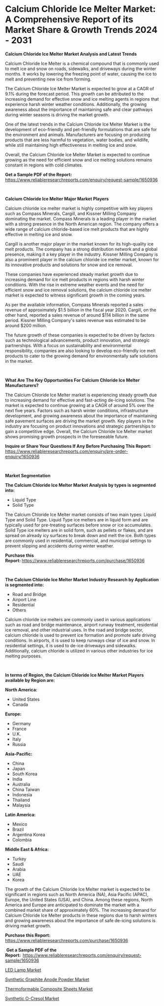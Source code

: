 <p><h1>Calcium Chloride Ice Melter Market: A Comprehensive Report of its Market Share & Growth Trends 2024 - 2031</h1></p><p><strong>Calcium Chloride Ice Melter Market Analysis and Latest Trends</strong></p>
<p><p>Calcium Chloride Ice Melter is a chemical compound that is commonly used to melt ice and snow on roads, sidewalks, and driveways during the winter months. It works by lowering the freezing point of water, causing the ice to melt and preventing new ice from forming.</p><p>The Calcium Chloride Ice Melter Market is expected to grow at a CAGR of 9.1% during the forecast period. This growth can be attributed to the increasing demand for effective snow and ice melting agents in regions that experience harsh winter weather conditions. Additionally, the growing awareness about the importance of maintaining safe and clear pathways during winter seasons is driving the market growth.</p><p>One of the latest trends in the Calcium Chloride Ice Melter Market is the development of eco-friendly and pet-friendly formulations that are safe for the environment and animals. Manufacturers are focusing on producing products that are less harmful to vegetation, water bodies, and wildlife, while still maintaining high effectiveness in melting ice and snow.</p><p>Overall, the Calcium Chloride Ice Melter Market is expected to continue growing as the need for efficient snow and ice melting solutions remains constant in regions with cold climates.</p></p>
<p><strong>Get a Sample PDF of the Report:&nbsp;</strong> <a href="https://www.reliableresearchreports.com/enquiry/request-sample/1650936">https://www.reliableresearchreports.com/enquiry/request-sample/1650936</a></p>
<p>&nbsp;</p>
<p><strong>Calcium Chloride Ice Melter Major Market Players</strong></p>
<p><p>Calcium chloride ice melter market is highly competitive with key players such as Compass Minerals, Cargill, and Kissner Milling Company dominating the market. Compass Minerals is a leading player in the market with a strong presence in the North American region. The company offers a wide range of calcium chloride-based ice melt products that are highly effective in melting ice and snow.</p><p>Cargill is another major player in the market known for its high-quality ice melt products. The company has a strong distribution network and a global presence, making it a key player in the industry. Kissner Milling Company is also a prominent player in the calcium chloride ice melter market, known for its innovative products and solutions for snow and ice removal.</p><p>These companies have experienced steady market growth due to increasing demand for ice melt products in regions with harsh winter conditions. With the rise in extreme weather events and the need for efficient snow and ice removal solutions, the calcium chloride ice melter market is expected to witness significant growth in the coming years.</p><p>As per the available information, Compass Minerals reported a sales revenue of approximately $1.5 billion in the fiscal year 2020. Cargill, on the other hand, reported a sales revenue of around $114 billion in the same period. Kissner Milling Company's sales revenue was estimated to be around $200 million.</p><p>The future growth of these companies is expected to be driven by factors such as technological advancements, product innovation, and strategic partnerships. With a focus on sustainability and environmental responsibility, companies are also looking to develop eco-friendly ice melt products to cater to the growing demand for environmentally safe solutions in the market.</p></p>
<p>&nbsp;</p>
<p><strong>What Are The Key Opportunities For Calcium Chloride Ice Melter Manufacturers?</strong></p>
<p><p>The Calcium Chloride Ice Melter market is experiencing steady growth due to increasing demand for effective and fast-acting de-icing solutions. The market is expected to continue growing at a CAGR of around 5% over the next five years. Factors such as harsh winter conditions, infrastructure development, and growing awareness about the importance of maintaining safe pavement surfaces are driving the market growth. Key players in the industry are focusing on product innovations and strategic partnerships to gain a competitive edge. Overall, the Calcium Chloride Ice Melter market shows promising growth prospects in the foreseeable future.</p></p>
<p><strong>Inquire or Share Your Questions If Any Before Purchasing This Report:</strong> <a href="https://www.reliableresearchreports.com/enquiry/pre-order-enquiry/1650936">https://www.reliableresearchreports.com/enquiry/pre-order-enquiry/1650936</a></p>
<p>&nbsp;</p>
<p><strong>Market Segmentation</strong></p>
<p><strong>The Calcium Chloride Ice Melter Market Analysis by types is segmented into:</strong></p>
<p><ul><li>Liquid Type</li><li>Solid Type</li></ul></p>
<p><p>The Calcium Chloride Ice Melter market consists of two main types: Liquid Type and Solid Type. Liquid Type ice melters are in liquid form and are typically used for pre-treating surfaces before snow or ice accumulates. Solid Type ice melters are in solid form, such as pellets or flakes, and are spread on already icy surfaces to break down and melt the ice. Both types are commonly used in residential, commercial, and municipal settings to prevent slipping and accidents during winter weather.</p></p>
<p><strong>Purchase this Report:&nbsp;</strong><a href="https://www.reliableresearchreports.com/purchase/1650936">https://www.reliableresearchreports.com/purchase/1650936</a></p>
<p>&nbsp;</p>
<p><strong>The Calcium Chloride Ice Melter Market Industry Research by Application is segmented into:</strong></p>
<p><ul><li>Road and Bridge</li><li>Airport Line</li><li>Residential</li><li>Others</li></ul></p>
<p><p>Calcium chloride ice melters are commonly used in various applications such as road and bridge maintenance, airport runway treatment, residential ice removal, and other industrial uses. In the road and bridge sector, calcium chloride is used to prevent ice formation and promote safe driving conditions. In airports, it is used to keep runways clear of ice and snow. In residential settings, it is used to de-ice driveways and sidewalks. Additionally, calcium chloride is utilized in various other industries for ice melting purposes.</p></p>
<p>&nbsp;</p>
<p><strong>In terms of Region, the Calcium Chloride Ice Melter Market Players available by Region are:</strong></p>
<p>
    <p> <strong> North America: </strong>
        <ul>
            <li>United States</li>
            <li>Canada</li>
        </ul>
        </p> 
    <p> <strong> Europe: </strong>
        <ul>
            <li>Germany</li>
            <li>France</li>
            <li>U.K.</li>
            <li>Italy</li>
            <li>Russia</li>
        </ul>
        </p> 
    <p> <strong> Asia-Pacific: </strong>
        <ul>
            <li>China</li>
            <li>Japan</li>
            <li>South Korea</li>
            <li>India</li>
            <li>Australia</li>
            <li>China Taiwan</li>
            <li>Indonesia</li>
            <li>Thailand</li>
            <li>Malaysia</li>
        </ul>
        </p> 
    <p> <strong> Latin America: </strong>
        <ul>
            <li>Mexico</li>
            <li>Brazil</li>
            <li>Argentina Korea</li>
            <li>Colombia</li>
        </ul>
        </p> 
    <p> <strong> Middle East & Africa: </strong>
        <ul>
            <li>Turkey</li>
            <li>Saudi</li>
            <li>Arabia</li>
            <li>UAE</li>
            <li>Korea</li>
        </ul>
    </p>
    </p>
<p><p>The growth of the Calcium Chloride Ice Melter market is expected to be significant in regions such as North America (NA), Asia Pacific (APAC), Europe, the United States (USA), and China. Among these regions, North America and Europe are anticipated to dominate the market with a combined market share of approximately 60%. The increasing demand for Calcium Chloride Ice Melter products in these regions due to harsh winters and growing awareness about the importance of safe de-icing solutions is driving market growth.</p></p>
<p><strong>Purchase this Report: </strong><a href="https://www.reliableresearchreports.com/purchase/1650936">https://www.reliableresearchreports.com/purchase/1650936</a></p>
<p>&nbsp;<strong>Get a Sample PDF of the Report:&nbsp;&nbsp;</strong><a href="https://www.reliableresearchreports.com/enquiry/request-sample/1650936">https://www.reliableresearchreports.com/enquiry/request-sample/1650936</a></p>
<p><strong></strong></p>
<p><p><a href="https://bubble-tree-ea4.notion.site/LED-Lamp-Market-Offer-Valuable-Insights-into-Market-Size-Market-Share-Market-Trends-and-Projectio-b8aca4397fca4df48c4d32de7229f7c2">LED Lamp Market</a></p><p><a href="https://view.publitas.com/reportprime-1/synthetic-graphite-anode-powder-market-size-share-trends-analysis-report-by-material-by-type-by-end-user-by-region-and-segment-forecasts-2023-2030/">Synthetic Graphite Anode Powder Market</a></p><p><a href="https://view.publitas.com/reportprime-1/thermoformable-composite-sheets-market-provides-a-comprehensive-analysis-including-a-macro-overview-of-the-market-as-well-as-micro-details-such-as-market-size-and-competitive-landscape/">Thermoformable Composite Sheets Market</a></p><p><a href="https://view.publitas.com/reportprime-1/synthetic-o-cresol-market-offers-provide-insightful-data-for-the-time-period-from-2023-to-2030-and-also-provide-analysis-based-on-application-type-and-region/">Synthetic O-Cresol Market</a></p></p>